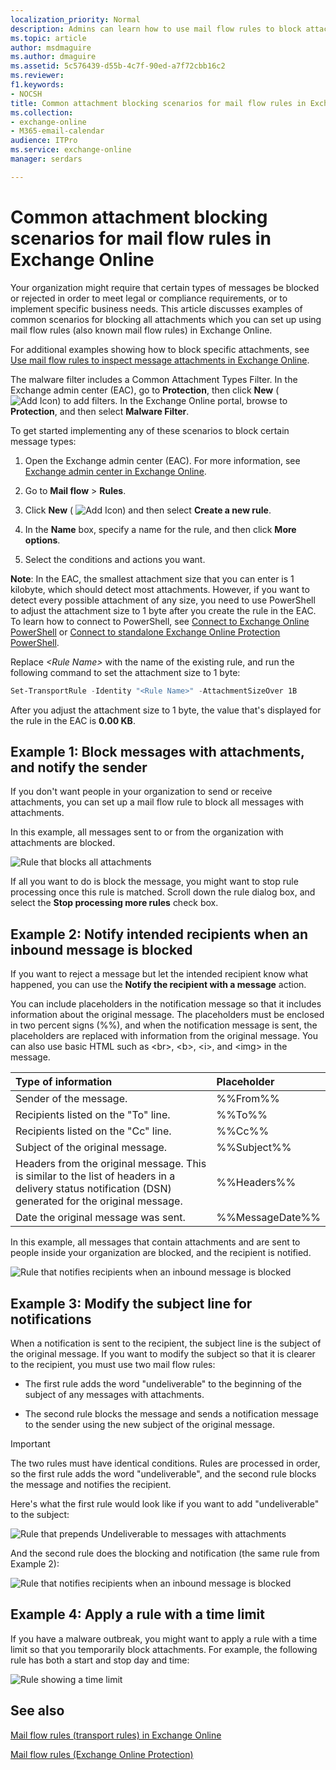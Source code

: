 ```yaml
---
localization_priority: Normal
description: Admins can learn how to use mail flow rules to block attachments in Exchange Online.
ms.topic: article
author: msdmaguire
ms.author: dmaguire
ms.assetid: 5c576439-d55b-4c7f-90ed-a7f72cbb16c2
ms.reviewer: 
f1.keywords:
- NOCSH
title: Common attachment blocking scenarios for mail flow rules in Exchange Online
ms.collection: 
- exchange-online
- M365-email-calendar
audience: ITPro
ms.service: exchange-online
manager: serdars

---
```


# Common attachment blocking scenarios for mail flow rules in Exchange Online

Your organization might require that certain types of messages be blocked or rejected in order to meet legal or compliance requirements, or to implement specific business needs. This article discusses examples of common scenarios for blocking all attachments which you can set up using mail flow rules (also known mail flow rules) in Exchange Online.

For additional examples showing how to block specific attachments, see [Use mail flow rules to inspect message attachments in Exchange Online](inspect-message-attachments.md).

The malware filter includes a Common Attachment Types Filter. In the Exchange admin center (EAC), go to **Protection**, then click **New** ( ![Add Icon](../../media/ITPro_EAC_AddIcon.gif)) to add filters. In the Exchange Online portal, browse to **Protection**, and then select **Malware Filter**.

To get started implementing any of these scenarios to block certain message types:

1. Open the Exchange admin center (EAC). For more information, see [Exchange admin center in Exchange Online](../../exchange-admin-center.md).

2. Go to **Mail flow** \> **Rules**.

3. Click **New** ( ![Add Icon](../../media/ITPro_EAC_AddIcon.gif)) and then select **Create a new rule**.

4. In the **Name** box, specify a name for the rule, and then click **More options**.

5. Select the conditions and actions you want.

**Note**: In the EAC, the smallest attachment size that you can enter is 1 kilobyte, which should detect most attachments. However, if you want to detect every possible attachment of any size, you need to use PowerShell to adjust the attachment size to 1 byte after you create the rule in the EAC. To learn how to connect to PowerShell, see [Connect to Exchange Online PowerShell](https://docs.microsoft.com/powershell/exchange/connect-to-exchange-online-powershell) or [Connect to standalone Exchange Online Protection PowerShell](https://docs.microsoft.com/powershell/exchange/connect-to-exchange-online-protection-powershell).

Replace _\<Rule Name\>_ with the name of the existing rule, and run the following command to set the attachment size to 1 byte:

```PowerShell
Set-TransportRule -Identity "<Rule Name>" -AttachmentSizeOver 1B
```

After you adjust the attachment size to 1 byte, the value that's displayed for the rule in the EAC is **0.00 KB**.

## Example 1: Block messages with attachments, and notify the sender

If you don't want people in your organization to send or receive attachments, you can set up a mail flow rule to block all messages with attachments.

In this example, all messages sent to or from the organization with attachments are blocked.

![Rule that blocks all attachments](../../media/38094183-166f-4ba5-a9cf-242e7d0f4e04.png)

If all you want to do is block the message, you might want to stop rule processing once this rule is matched. Scroll down the rule dialog box, and select the **Stop processing more rules** check box.

## Example 2: Notify intended recipients when an inbound message is blocked

If you want to reject a message but let the intended recipient know what happened, you can use the **Notify the recipient with a message** action.

You can include placeholders in the notification message so that it includes information about the original message. The placeholders must be enclosed in two percent signs (%%), and when the notification message is sent, the placeholders are replaced with information from the original message. You can also use basic HTML such as \<br\>, \<b\>, \<i\>, and \<img\> in the message.


|**Type of information**|**Placeholder**|
|:-----|:-----|
|Sender of the message.|%%From%%|
|Recipients listed on the "To" line.|%%To%%|
|Recipients listed on the "Cc" line.|%%Cc%%|
|Subject of the original message.|%%Subject%%|
|Headers from the original message. This is similar to the list of headers in a delivery status notification (DSN) generated for the original message.|%%Headers%%|
|Date the original message was sent.|%%MessageDate%%|

In this example, all messages that contain attachments and are sent to people inside your organization are blocked, and the recipient is notified.

![Rule that notifies recipients when an inbound message is blocked](../../media/f9a14733-d68a-4528-a736-206325881c47.png)

## Example 3: Modify the subject line for notifications

When a notification is sent to the recipient, the subject line is the subject of the original message. If you want to modify the subject so that it is clearer to the recipient, you must use two mail flow rules:

- The first rule adds the word "undeliverable" to the beginning of the subject of any messages with attachments.

- The second rule blocks the message and sends a notification message to the sender using the new subject of the original message.

> [!IMPORTANT]
> The two rules must have identical conditions. Rules are processed in order, so the first rule adds the word "undeliverable", and the second rule blocks the message and notifies the recipient.

Here's what the first rule would look like if you want to add "undeliverable" to the subject:

![Rule that prepends Undeliverable to messages with attachments](../../media/2552b0bd-c69d-48b4-9e69-267fcaf20e70.png)

And the second rule does the blocking and notification (the same rule from Example 2):

![Rule that notifies recipients when an inbound message is blocked](../../media/f9a14733-d68a-4528-a736-206325881c47.png)

## Example 4: Apply a rule with a time limit

If you have a malware outbreak, you might want to apply a rule with a time limit so that you temporarily block attachments. For example, the following rule has both a start and stop day and time:

![Rule showing a time limit](../../media/bdc8c4d8-72fa-4c5b-97f2-5fe76d50e643.png)

## See also

[Mail flow rules (transport rules) in Exchange Online](mail-flow-rules.md)

[Mail flow rules (Exchange Online Protection)](https://docs.microsoft.com/microsoft-365/security/office-365-security/mail-flow-rules-transport-rules-0)

